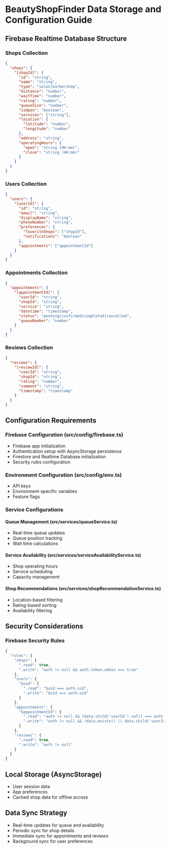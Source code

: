 # BeautyShopFinder Data Storage and Configuration Guide

## Firebase Realtime Database Structure

### Shops Collection
```json
{
  "shops": {
    "[shopId]": {
      "id": "string",
      "name": "string",
      "type": "salon|barbershop",
      "distance": "number",
      "waitTime": "number",
      "rating": "number",
      "queueSize": "number",
      "isOpen": "boolean",
      "services": ["string"],
      "location": {
        "latitude": "number",
        "longitude": "number"
      },
      "address": "string",
      "operatingHours": {
        "open": "string (HH:mm)",
        "close": "string (HH:mm)"
      }
    }
  }
}
```

### Users Collection
```json
{
  "users": {
    "[userId]": {
      "id": "string",
      "email": "string",
      "displayName": "string",
      "phoneNumber": "string",
      "preferences": {
        "favoriteShops": ["shopId"],
        "notifications": "boolean"
      },
      "appointments": ["appointmentId"]
    }
  }
}
```

### Appointments Collection
```json
{
  "appointments": {
    "[appointmentId]": {
      "userId": "string",
      "shopId": "string",
      "service": "string",
      "datetime": "timestamp",
      "status": "pending|confirmed|completed|cancelled",
      "queueNumber": "number"
    }
  }
}
```

### Reviews Collection
```json
{
  "reviews": {
    "[reviewId]": {
      "userId": "string",
      "shopId": "string",
      "rating": "number",
      "comment": "string",
      "timestamp": "timestamp"
    }
  }
}
```

## Configuration Requirements

### Firebase Configuration (src/config/firebase.ts)
- Firebase app initialization
- Authentication setup with AsyncStorage persistence
- Firestore and Realtime Database initialization
- Security rules configuration

### Environment Configuration (src/config/env.ts)
- API keys
- Environment-specific variables
- Feature flags

### Service Configurations

#### Queue Management (src/services/queueService.ts)
- Real-time queue updates
- Queue position tracking
- Wait time calculations

#### Service Availability (src/services/serviceAvailabilityService.ts)
- Shop operating hours
- Service scheduling
- Capacity management

#### Shop Recommendations (src/services/shopRecommendationService.ts)
- Location-based filtering
- Rating-based sorting
- Availability filtering

## Security Considerations

### Firebase Security Rules
```javascript
{
  "rules": {
    "shops": {
      ".read": true,
      ".write": "auth != null && auth.token.admin === true"
    },
    "users": {
      "$uid": {
        ".read": "$uid === auth.uid",
        ".write": "$uid === auth.uid"
      }
    },
    "appointments": {
      "$appointmentId": {
        ".read": "auth != null && (data.child('userId').val() === auth.uid || root.child('shops').child(data.child('shopId').val()).child('ownerId').val() === auth.uid)",
        ".write": "auth != null && !data.exists() || data.child('userId').val() === auth.uid"
      }
    },
    "reviews": {
      ".read": true,
      ".write": "auth != null"
    }
  }
}
```

## Local Storage (AsyncStorage)
- User session data
- App preferences
- Cached shop data for offline access

## Data Sync Strategy
- Real-time updates for queue and availability
- Periodic sync for shop details
- Immediate sync for appointments and reviews
- Background sync for user preferences